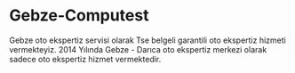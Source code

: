 # Gebze-Computest
Gebze oto ekspertiz servisi olarak Tse belgeli garantili oto ekspertiz hizmeti vermekteyiz. 2014 Yılında Gebze - Darıca oto ekspertiz merkezi olarak sadece oto ekspertiz  hizmet vermektedir. 

